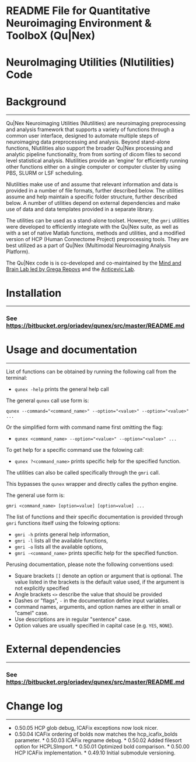 # README File for Quantitative Neuroimaging Environment & ToolboX (Qu|Nex) 
# NeuroImaging Utilities (NIutilities) Code

Background
==========
---

Qu|Nex Neuroimaging Utilities (NIutilities) are neuroimaging preprocessing and 
analysis framework that supports a variety of functions through a common 
user interface, designed to automate multiple steps of neuroimaging
data preprocessing and analysis. Beyond stand-alone functions, NIutilities 
also support the broader Qu|Nex processing and analytic pipeline functionality, 
from from sorting of dicom files to second level statistical analysis. 
NIutilities provide an 'engine' for efficiently running other functions either 
on a single computer or computer cluster by using PBS, SLURM or LSF scheduling.

NIutilities make use of and assume that relevant information and data
is provided in a number of file formats, further described below. The utilities
assume and help maintain a specific folder structure, further described below.
A number of utilities depend on external dependencies and make use of data and
data templates provided in a separate library.

The utilities can be used as a stand-alone toolset. However, the `gmri` utilities
were developed to efficiently integrate with the Qu|Nex suite, as well as with a 
set of native Matlab functions, methods and utilities, and a modified version 
of HCP (Human Connectome Project) preprocessing tools. They are best utilized as 
a part of Qu|Nex (Multimodal Neuroimaging Analysis Platform).

The Qu|Nex code is is co-developed and co-maintained by the 
[Mind and Brain Lab led by Grega Repovs](http://psy.ff.uni-lj.si/mblab/en) 
and the [Anticevic Lab](http://anticeviclab.yale.edu/).

Installation
===============================
---

### See https://bitbucket.org/oriadev/qunex/src/master/README.md


Usage and documentation
===============================
---

List of functions can be obtained by running the following call from the terminal: 

* `qunex -help` prints the general help call

The general `qunex` call use form is:

`qunex --command="<command_name>" --option="<value>" --option="<value>" ...`

Or the simplified form with command name first omitting the flag:

* `qunex <command_name> --option="<value>" --option="<value>" ...`

To get help for a specific command use the folowing call:

* `qunex ?<command_name>` prints specific help for the specified function.

The utilities can also be called specifically through the `gmri` call. 

This bypasses the `qunex` wrapper and directly calles the python engine. 

The general use form is:

`gmri <command_name> [option=value] [option=value] ...`

The list of functions and their specific documentation is provided through `gmri`
functions itself using the folowing options:

* `gmri -h` prints general help information,
* `gmri -l` lists all the available functions,
* `gmri -o` lists all the available options,
* `gmri -<command_name>` prints specific help for the specified function.

Perusing documentation, please note the following conventions used:

* Square brackets `[]` denote an option or argument that is optional. The
  value listed in the brackets is the default value used, if the argument
  is not explicitly specified
* Angle brackets `<>` describe the value that should be provided
* Dashes or "flags", `-` in the documentation define input variables.
* command names, arguments, and option names are either in small or "camel" case.
* Use descriptions are in regular "sentence" case.
* Option values are usually specified in capital case (e.g. `YES`, `NONE`).


External dependencies
=====================
---

### See https://bitbucket.org/oriadev/qunex/src/master/README.md

Change log
=====================
---

* 0.50.05 HCP glob debug, ICAFix exceptions now look nicer.
* 0.50.04 ICAFix ordering of bolds now matches the hcp_icafix_bolds parameter.
* 0.50.03 ICAFix regname debug.
* 0.50.02 Added filesort option for HCPLSImport.
* 0.50.01 Optimized bold comparison.
* 0.50.00 HCP ICAFix implementation.
* 0.49.10 Initial submodule versioning.

[Mind and Brain Lab]: http://mblab.si
[Anticevic Lab]: http://anticeviclab.yale.edu
